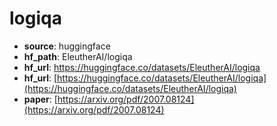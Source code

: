 
# logiqa
+ **source**: huggingface
+ **hf_path**: EleutherAI/logiqa
+ **hf_url**: https://huggingface.co/datasets/EleutherAI/logiqa
+ **hf_url**: [https://huggingface.co/datasets/EleutherAI/logiqa](https://huggingface.co/datasets/EleutherAI/logiqa)  
+ **paper**: [https://arxiv.org/pdf/2007.08124](https://arxiv.org/pdf/2007.08124)  
